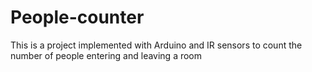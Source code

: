 # People-counter
This is a project implemented with Arduino and IR sensors to count the number of people entering and leaving a room
